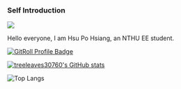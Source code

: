 ### Self Introduction

![](https://komarev.com/ghpvc/?username=treeleaves30760)

Hello everyone, I am Hsu Po Hsiang, an NTHU EE student.

<a href="https://gitroll.io/profile/uHXmZ3niIgBQ52wWUW5jn37EVeZV2" target="_blank"><img src="https://gitroll.io/api/badges/profiles/v1/uHXmZ3niIgBQ52wWUW5jn37EVeZV2" alt="GitRoll Profile Badge"/></a>

[![treeleaves30760's GitHub stats](https://github-readme-stats.vercel.app/api?username=treeleaves30760)](https://github.com/anuraghazra/github-readme-stats)

![Top Langs](https://github-readme-stats.vercel.app/api/top-langs/?username=treeleaves30760&size_weight=0.5&count_weight=0.5)
<!--
**treeleaves30760/treeleaves30760** is a ✨ _special_ ✨ repository because its `README.md` (this file) appears on your GitHub profile.

Here are some ideas to get you started:

- 🔭 I’m currently working on ...
- 🌱 I’m currently learning ...
- 👯 I’m looking to collaborate on ...
- 🤔 I’m looking for help with ...
- 💬 Ask me about ...
- 📫 How to reach me: ...
- 😄 Pronouns: ...
- ⚡ Fun fact: ...
-->
